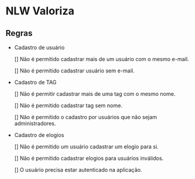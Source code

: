 # NLW Valoriza

## Regras
- Cadastro de usuário

    [] Não é permitido cadastrar mais de um usuário com o mesmo e-mail.

    [] Não é permitido cadastrar usuário sem e-mail.

- Cadastro de TAG

    [] Não é permitir cadastrar mais de uma tag com o mesmo nome.

    [] Não é permitido cadastrar tag sem nome.

    [] Não é permitido o cadastro por usuários que não sejam administradores.

- Cadastro de elogios

    [] Não é permitido um usuário cadastrar um elogio para si.

    [] Não é permitido cadastrar elogios para usuários inválidos.

    [] O usuário precisa estar autenticado na aplicação.
